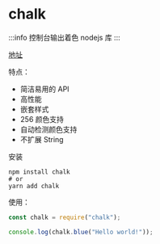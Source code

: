 # chalk

:::info
控制台输出着色 nodejs 库
:::

[地址](https://github.com/chalk/chalk#readme)

特点：

- 简洁易用的 API
- 高性能
- 嵌套样式
- 256 颜色支持
- 自动检测颜色支持
- 不扩展 String

安装

```shell
npm install chalk
# or
yarn add chalk
```

使用：

```js
const chalk = require("chalk");

console.log(chalk.blue("Hello world!"));
```
